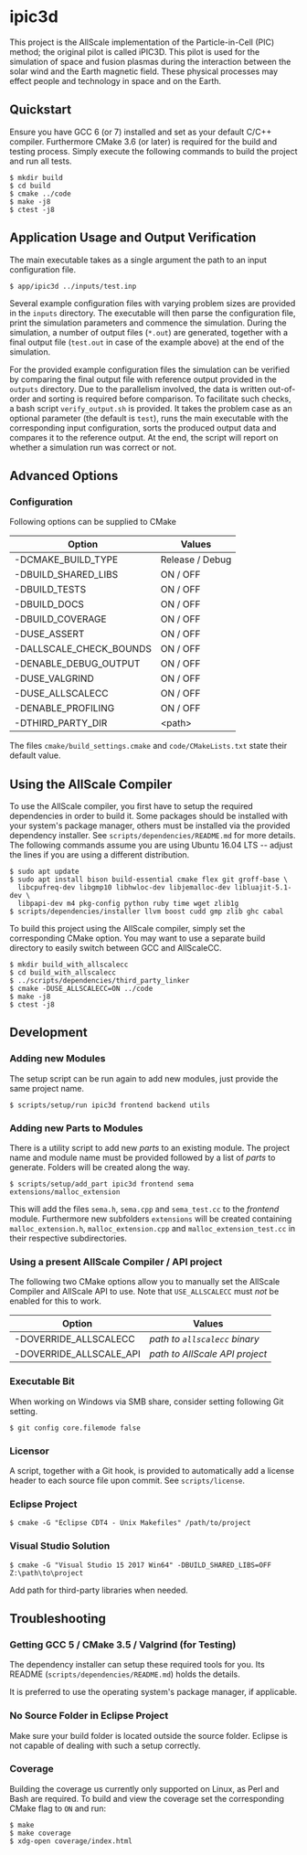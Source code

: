 # ipic3d

This project is the AllScale implementation of the Particle-in-Cell (PIC) method; 
the original pilot is called iPIC3D. This pilot is used for the simulation of space 
and fusion plasmas during the interaction between the solar wind and the Earth magnetic 
field. These physical processes may effect people and technology in space and on the Earth. 

## Quickstart

Ensure you have GCC 6 (or 7) installed and set as your default C/C++ compiler.
Furthermore CMake 3.6 (or later) is required for the build and testing process.
Simply execute the following commands to build the project and run all tests.

    $ mkdir build
    $ cd build
    $ cmake ../code
    $ make -j8
    $ ctest -j8

## Application Usage and Output Verification

The main executable takes as a single argument the path to an input 
configuration file.

    $ app/ipic3d ../inputs/test.inp

Several example configuration files with varying problem sizes are provided in
the `inputs` directory. The executable will then parse the configuration file, 
print the simulation parameters and commence the simulation. During the 
simulation, a number of output files (`*.out`) are generated, together with a 
final output file (`test.out` in case of the example above) at the end of the 
simulation.

For the provided example configuration files the simulation can be verified by
comparing the final output file with reference output provided in the `outputs`
directory. Due to the parallelism involved, the data is written out-of-order
and sorting is required before comparison. To facilitate such checks, a bash 
script `verify_output.sh` is provided. It takes the problem case as an optional
parameter (the default is `test`), runs the main executable with the 
corresponding input configuration, sorts the produced output data and compares 
it to the reference output. At the end, the script will report on whether a 
simulation run was correct or not.

## Advanced Options

### Configuration

Following options can be supplied to CMake

| Option                  | Values          |
| ----------------------- | --------------- |
| -DCMAKE_BUILD_TYPE      | Release / Debug |
| -DBUILD_SHARED_LIBS     | ON / OFF        |
| -DBUILD_TESTS           | ON / OFF        |
| -DBUILD_DOCS            | ON / OFF        |
| -DBUILD_COVERAGE        | ON / OFF        |
| -DUSE_ASSERT            | ON / OFF        |
| -DALLSCALE_CHECK_BOUNDS | ON / OFF        |
| -DENABLE_DEBUG_OUTPUT   | ON / OFF        |
| -DUSE_VALGRIND          | ON / OFF        |
| -DUSE_ALLSCALECC        | ON / OFF        |
| -DENABLE_PROFILING      | ON / OFF        |
| -DTHIRD_PARTY_DIR       | \<path\>        |

The files `cmake/build_settings.cmake` and `code/CMakeLists.txt` state their
default value.

## Using the AllScale Compiler

To use the AllScale compiler, you first have to setup the required dependencies
in order to build it. Some packages should be installed with your system's
package manager, others must be installed via the provided dependency
installer.  See `scripts/dependencies/README.md` for more details. The
following commands assume you are using Ubuntu 16.04 LTS -- adjust the lines if
you are using a different distribution.

    $ sudo apt update
    $ sudo apt install bison build-essential cmake flex git groff-base \
      libcpufreq-dev libgmp10 libhwloc-dev libjemalloc-dev libluajit-5.1-dev \
      libpapi-dev m4 pkg-config python ruby time wget zlib1g
    $ scripts/dependencies/installer llvm boost cudd gmp zlib ghc cabal

To build this project using the AllScale compiler, simply set the corresponding
CMake option. You may want to use a separate build directory to easily switch
between GCC and AllScaleCC.

    $ mkdir build_with_allscalecc
    $ cd build_with_allscalecc
    $ ../scripts/dependencies/third_party_linker
    $ cmake -DUSE_ALLSCALECC=ON ../code
    $ make -j8
    $ ctest -j8

## Development

### Adding new Modules

The setup script can be run again to add new modules, just provide the same
project name.

    $ scripts/setup/run ipic3d frontend backend utils

### Adding new Parts to Modules

There is a utility script to add new *parts* to an existing module. The project
name and module name must be provided followed by a list of *parts* to
generate. Folders will be created along the way.

    $ scripts/setup/add_part ipic3d frontend sema extensions/malloc_extension

This will add the files `sema.h`, `sema.cpp` and `sema_test.cc` to the
*frontend* module. Furthermore new subfolders `extensions` will be created
containing `malloc_extension.h`, `malloc_extension.cpp` and
`malloc_extension_test.cc` in their respective subdirectories.

### Using a present AllScale Compiler / API project

The following two CMake options allow you to manually set the AllScale Compiler
and AllScale API to use. Note that `USE_ALLSCALECC` must *not* be enabled for
this to work.

| Option                  | Values                         |
| ----------------------- | ------------------------------ |
| -DOVERRIDE_ALLSCALECC   | *path to `allscalecc` binary*  |
| -DOVERRIDE_ALLSCALE_API | *path to AllScale API project* |

### Executable Bit

When working on Windows via SMB share, consider setting following Git setting.

    $ git config core.filemode false

### Licensor

A script, together with a Git hook, is provided to automatically add a license
header to each source file upon commit. See `scripts/license`.

### Eclipse Project

    $ cmake -G "Eclipse CDT4 - Unix Makefiles" /path/to/project

### Visual Studio Solution

    $ cmake -G "Visual Studio 15 2017 Win64" -DBUILD_SHARED_LIBS=OFF Z:\path\to\project

Add path for third-party libraries when needed.

## Troubleshooting

### Getting GCC 5 / CMake 3.5 / Valgrind (for Testing)

The dependency installer can setup these required tools for you. Its README
(`scripts/dependencies/README.md`) holds the details.

It is preferred to use the operating system's package manager, if applicable.

### No Source Folder in Eclipse Project

Make sure your build folder is located outside the source folder. Eclipse is
not capable of dealing with such a setup correctly.

### Coverage

Building the coverage us currently only supported on Linux, as Perl and Bash
are required. To build and view the coverage set the corresponding CMake flag
to `ON` and run:

    $ make
    $ make coverage
    $ xdg-open coverage/index.html
